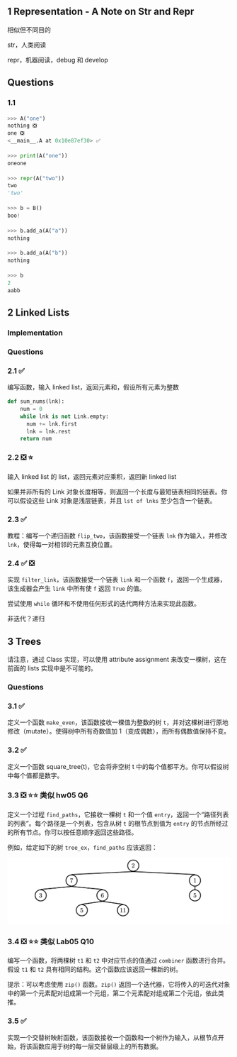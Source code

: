 ## 1 Representation - A Note on Str and Repr

相似但不同目的

str，人类阅读

repr，机器阅读，debug 和 develop



## Questions

### 1.1

```python
>>> A("one")
nothing ❎
one ❎
<__main__.A at 0x10e87ef30> ✅

>>> print(A("one"))
oneone

>>> repr(A("two"))
two
'two'

>>> b = B()
boo!

>>> b.add_a(A("a"))
nothing

>>> b.add_a(A("b"))
nothing

>>> b
2
aabb
```



## 2 Linked Lists

### Implementation

### Questions

### 2.1 ✅

编写函数，输入 linked list，返回元素和，假设所有元素为整数

```python
def sum_nums(lnk):
    num = 0
    while lnk is not Link.empty:
      num += lnk.first
      lnk = lnk.rest
    return num
```



### 2.2 ❎ ⭐️

输入 linked list 的 list，返回元素对应乘积，返回新 linked list

如果并非所有的 Link 对象长度相等，则返回一个长度与最短链表相同的链表。你可以假设这些 Link 对象是浅层链表，并且 `lst of lnks` 至少包含一个链表。



### 2.3 ✅

教程：编写一个递归函数 `flip_two`，该函数接受一个链表 `lnk` 作为输入，并修改 `lnk`，使得每一对相邻的元素互换位置。



### 2.4 ✅ ❎

实现 `filter_link`，该函数接受一个链表 `link` 和一个函数 `f`，返回一个生成器，该生成器会产生 `link` 中所有使 `f` 返回 `True` 的值。

尝试使用 `while` 循环和不使用任何形式的迭代两种方法来实现此函数。



非迭代？递归



## 3 Trees

请注意，通过 Class 实现，可以使用 attribute assignment 来改变一棵树，这在前面的 lists 实现中是不可能的。

### Questions

### 3.1 ✅

定义一个函数 `make_even`，该函数接收一棵值为整数的树 `t`，并对这棵树进行原地修改（mutate）。使得树中所有奇数值加 1（变成偶数），而所有偶数值保持不变。



### 3.2 ✅

定义一个函数 square_tree(t)，它会将非空树 t 中的每个值都平方。你可以假设树中每个值都是数字。



### 3.3 ❎ ⭐️⭐️ 类似 hw05 Q6

定义一个过程 `find_paths`，它接收一棵树 `t` 和一个值 `entry`，返回一个“路径列表的列表”。每个路径是一个列表，包含从树 `t` 的根节点到值为 `entry` 的节点所经过的所有节点。你可以按任意顺序返回这些路径。

例如，给定如下的树 `tree_ex`，`find_paths` 应该返回：

![image-20250309170003820](./Pic/disc08.Pic/image-20250309170003820.png)



### 3.4 ❎ ⭐️⭐️ 类似 Lab05 Q10

编写一个函数，将两棵树 `t1` 和 `t2` 中对应节点的值通过 `combiner` 函数进行合并。假设 `t1` 和 `t2` 具有相同的结构。这个函数应该返回一棵新的树。

提示：可以考虑使用 `zip()` 函数。`zip()` 返回一个迭代器，它将传入的可迭代对象中的第一个元素配对组成第一个元组，第二个元素配对组成第二个元组，依此类推。



### 3.5 ✅

实现一个交替树映射函数，该函数接收一个函数和一个树作为输入，从根节点开始，将该函数应用于树的每一层交替层级上的所有数据。



